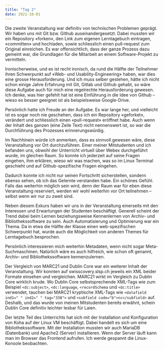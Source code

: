 ```yaml
---
title: "Tag 2"
date: 2021-10-01
---
```


Die zweite Veranstaltung war definitiv von technischen Problemen geprägt. Wir haben uns mit Git bzw. Github auseinandergesetzt. Dabei mussten wir ein Repository «forken», den Link zum eigenen Lerntagebuch eintragen, «committen» und hochladen, sowie schliesslich einen pull-request zum Original einreichen. Es war offensichtlich, dass der ganze Prozess dazu gemeint war, die Grundlagen für die Mitarbeit an einem Software-Projekt zu vermitteln.

Ironischerweise, und es ist recht ironisch, da rund die Hälfte der Teilnehmer ihren Schwerpunkt auf «Web- und Usability-Engineering» haben, war dies eine grosse Herausforderung. Und ich muss selber gestehen, hätte ich nicht schon einige Jahre Erfahrung mit Git, Gitlab und Github gehabt, so wäre diese Aufgabe auch für mich eine regelrechte Herausforderung gewesen. Ich denke, was hier gefehlt hat ist eine Einführung in die Idee von Github – wieso es besser geeignet ist als beispielsweise Google-Drive.

Persönlich hatte ich Freude an der Aufgabe. Es war lange her, und vielleicht ist es sogar noch nie geschehen, dass ich ein Repository «geforket», verändert und schliesslich einen «pull-request» eröffnet habe. Auch wenn der Inhalt des ganzen (eine Zeile Text) nicht nennenswert ist, so war die Durchführung des Prozesses erinnerungswürdig.

Im Nachhinein würde ich anmerken, dass es sinnvoll gewesen wäre, diese Veranstaltung vor Ort durchzuführen. Einer meiner Mitstudenten und ich befanden uns, obwohl der Unterricht virtuell über Webex durchgeführt wurde, im gleichen Raum. So konnte ich jederzeit auf seine Fragen eingehen, ihm erklären, wieso wir was machen, was so im Linux Terminal geschieht und auf Github-spezifische Fragen eingehen.

Dadurch konnte ich nicht nur seinen Fortschritt sicherstellen, sondern ebenso sehen, ob ich das Gelernte verstanden habe. Ein schönes Gefühl. Falls das weiterhin möglich sein wird, denn der Raum war für eben diese Veranstaltung reserviert, werden wir wohl weiterhin vor Ort teilnehmen – selbst wenn wir nur zu zweit sind.

Neben diesem Exkurs haben wir uns in der Veranstaltung einerseits mit den Interessen und Erwartungen der Studenten beschäftigt. Generell scheint der Trend dabei beim Lernen beziehungsweise Kennenlernen von Archiv- und Bibliothekssoftware zu sein. Auch Automatisierung und Optimierung war ein Thema. Da in etwa die Hälfte der Klasse einen web-spezifischen Schwerpunkt hat, wurde auch die Möglichkeit von anderen Themes für Lerntagebuch besprochen.

Persönlich interessieren mich weiterhin Metadaten, wenn nicht sogar Meta-Suchmaschinen. Natürlich wäre es auch hilfreich, wie schon oft genannt, Archiv- und Bibliothekssoftware kennenzulernen.

Der Vergleich von MARC21 und Dublin Core war ein weiterer Inhalt der Veranstaltung. Wir konnten auf swisscovery.slsp.ch jeweils ein XML beider Formate einsehen und vergleichen. MARC21 wirkt im Vergleich zu Dublin Core wirklich krude. Wo Dublin Core selbstsprechende XML-Tags wie zum Beispiel ```<dc:subject>```, ```<dc:language```, ```<recordSchema``` und ```<dc:title>``` verwendet, tauchen bei MARC21 kryptische XML-Tags wie ```<datafield ind1=" " ind2=" " tag="338">``` und ```<subfield code="b">nc</subfield>``` auf. Deshalb, und das wurde von meinen Mitstudenten bereits erwähnt, schein Dublin Core definitiv leichter lesbar für Laien.

Der letzte Teil des Unterrichts hat sich mit der Installation und Konfiguration von Koha auf der Linux VM beschäftigt. Dabei handelt es sich um eine Bibliothekssoftware. Mit der Installation mussten wir auch MariaDB (Datenbank) und Apache2 (Server) installieren. Wenn der Server läuft kann man im Browser das Frontend aufrufen. Ich werde gespannt die Linux-Konsole beobachten.
